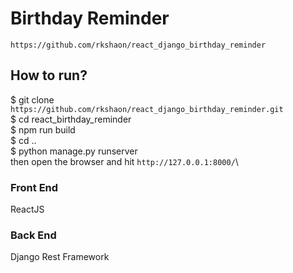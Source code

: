 # Birthday Reminder
`https://github.com/rkshaon/react_django_birthday_reminder`

## How to run?
$ git clone `https://github.com/rkshaon/react_django_birthday_reminder.git`\
$ cd react_birthday_reminder\
$ npm run build\
$ cd ..\
$ python manage.py runserver\
then open the browser and hit `http://127.0.0.1:8000/`\

### Front End
ReactJS

### Back End
Django Rest Framework
